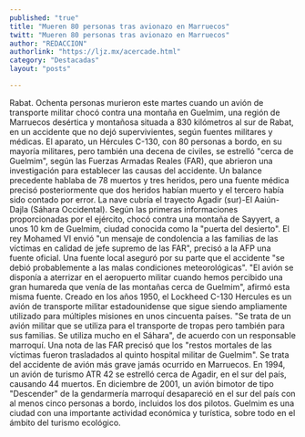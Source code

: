```yaml
---
published: "true"
title: "Mueren 80 personas tras avionazo en Marruecos"
twitt: "Mueren 80 personas tras avionazo en Marruecos"
author: "REDACCION"
authorlink: "https://ljz.mx/acercade.html"
category: "Destacadas"
layout: "posts"

---
```



  Rabat. Ochenta personas murieron este martes cuando un avión de transporte militar chocó contra una montaña en Guelmim, una región de Marruecos desértica y montañosa situada a 830 kilómetros al sur de Rabat, en un accidente que no dejó supervivientes, según fuentes militares y médicas. El aparato, un Hércules C-130, con 80 personas a bordo, en su mayoría militares, pero también una decena de civiles, se estrelló "cerca de Guelmim", según las Fuerzas Armadas Reales (FAR), que abrieron una investigación para establecer las causas del accidente. Un balance precedente hablaba de 78 muertos y tres heridos, pero una fuente médica precisó posteriormente que dos heridos habían muerto y el tercero había sido contado por error. La nave cubría el trayecto Agadir (sur)-El Aaiún-Dajla (Sáhara Occidental). Según las primeras informaciones proporcionadas por el ejército, chocó contra una montaña de Sayyert, a unos 10 km de Guelmim, ciudad conocida como la "puerta del desierto". El rey Mohamed VI envió "un mensaje de condolencia a las familias de las víctimas en calidad de jefe supremo de las FAR", precisó a la AFP una fuente oficial. Una fuente local aseguró por su parte que el accidente "se debió probablemente a las malas condiciones meteorológicas". "El avión se disponía a aterrizar en el aeropuerto militar cuando hemos percibido una gran humareda que venía de las montañas cerca de Guelmim", afirmó esta misma fuente. Creado en los años 1950, el Lockheed C-130 Hercules es un avión de transporte militar estadounidense que sigue siendo ampliamente utilizado para múltiples misiones en unos cincuenta países. "Se trata de un avión militar que se utiliza para el transporte de tropas pero también para sus familias. Se utiliza mucho en el Sáhara", de acuerdo con un responsable marroquí. Una nota de las FAR precisó que los "restos mortales de las víctimas fueron trasladados al quinto hospital militar de Guelmim". Se trata del accidente de avión más grave jamás ocurrido en Marruecos. En 1994, un avión de turismo ATR 42 se estrelló cerca de Agadir, en el sur del país, causando 44 muertos. En diciembre de 2001, un avión bimotor de tipo "Descender" de la gendarmería marroquí desapareció en el sur del país con al menos cinco personas a bordo, incluidos los dos pilotos. Guelmim es una ciudad con una importante actividad económica y turística, sobre todo en el ámbito del turismo ecológico.

